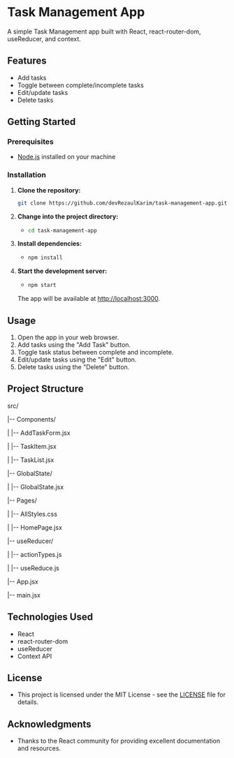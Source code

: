 # Task Management App

A simple Task Management app built with React, react-router-dom, useReducer, and context.

## Features

- Add tasks
- Toggle between complete/incomplete tasks
- Edit/update tasks
- Delete tasks

## Getting Started

### Prerequisites

- [Node.js](https://nodejs.org/) installed on your machine

### Installation

1. **Clone the repository:**

   ```bash
   git clone https://github.com/devRezaulKarim/task-management-app.git


2. **Change into the project directory:**
   - ```bash
     cd task-management-app
     ```

3. **Install dependencies:**
   - ```bash
     npm install
     ```

4. **Start the development server:**
   - ```bash
     npm start
     ```

   The app will be available at [http://localhost:3000](http://localhost:3000).

## Usage

1. Open the app in your web browser.
2. Add tasks using the "Add Task" button.
3. Toggle task status between complete and incomplete.
4. Edit/update tasks using the "Edit" button.
5. Delete tasks using the "Delete" button.

## Project Structure


src/


|-- Components/


   |   |-- AddTaskForm.jsx

   |   |-- TaskItem.jsx

   |   |-- TaskList.jsx



|-- GlobalState/

   |   |-- GlobalState.jsx 



|-- Pages/

   |   |-- AllStyles.css

   |   |-- HomePage.jsx



|-- useReducer/

   |   |-- actionTypes.js

   |   |-- useReduce.js



|-- App.jsx

|-- main.jsx



## Technologies Used

- React
- react-router-dom
- useReducer
- Context API

## License

- This project is licensed under the MIT License - see the [LICENSE](LICENSE) file for details.

## Acknowledgments

- Thanks to the React community for providing excellent documentation and resources.
